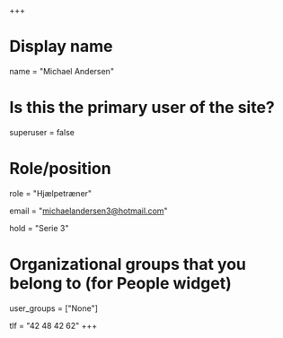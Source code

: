 +++
# Display name
name = "Michael Andersen"

# Is this the primary user of the site?
superuser = false

# Role/position
role = "Hjælpetræner"

email = "michaelandersen3@hotmail.com"

hold = "Serie 3"

# Organizational groups that you belong to (for People widget)
user_groups = ["None"]

tlf = "42 48 42 62"
+++

